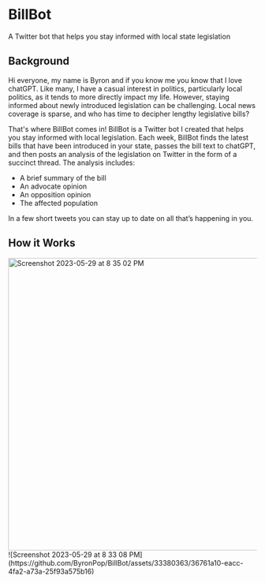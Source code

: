 # BillBot
A Twitter bot that helps you stay informed with local state legislation

## Background

Hi everyone, my name is Byron and if you know me you know that I love chatGPT. Like many, I have a casual interest in politics, particularly local politics, as it tends to more directly impact my life. However, staying informed about newly introduced legislation can be challenging. Local news coverage is sparse, and who has time to decipher lengthy legislative bills?

That's where BillBot comes in! BillBot is a Twitter bot I created that helps you stay informed with local legislation.  Each week, BillBot finds the latest bills that have been introduced in your state, passes the bill text to chatGPT, and then posts an analysis of the legislation on Twitter in the form of a succinct thread. The analysis includes:
- A brief summary of the bill
- An advocate opinion
- An opposition opinion
- The affected population

In a few short tweets you can stay up to date on all that’s happening in you.

## How it Works

<img width="593" alt="Screenshot 2023-05-29 at 8 35 02 PM" src="https://github.com/ByronPop/BillBot/assets/33380363/7b50d559-6a95-49e8-b10f-b61b7e0c194e">
![Screenshot 2023-05-29 at 8 33 08 PM](https://github.com/ByronPop/BillBot/assets/33380363/36761a10-eacc-4fa2-a73a-25f93a575b16)
